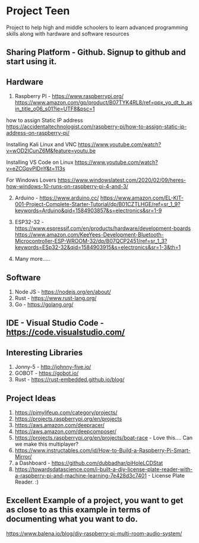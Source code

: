 # Project Teen
Project to help high and middle schoolers to learn advanced programming skills along with hardware and software resources  

## Sharing Platform - Github. Signup to github and start using it.

## Hardware
  1. Raspberry PI - https://www.raspberrypi.org/
  https://www.amazon.com/gp/product/B07TYK4RL8/ref=ppx_yo_dt_b_asin_title_o06_s01?ie=UTF8&psc=1
  
  how to assign Static IP address
  https://accidentaltechnologist.com/raspberry-pi/how-to-assign-static-ip-address-on-raspberry-pi/
  
  Installing Kali Linux and VNC
  https://www.youtube.com/watch?v=wOD2ICunZ6M&feature=youtu.be
  
  Installing VS Code on Linux
  https://www.youtube.com/watch?v=eZCGpvPlDnY&t=113s 
  
  For Windows Lovers
  https://www.windowslatest.com/2020/02/09/heres-how-windows-10-runs-on-raspberry-pi-4-and-3/
  
  
  2. Arduino - https://www.arduino.cc/
  https://www.amazon.com/EL-KIT-001-Project-Complete-Starter-Tutorial/dp/B01CZTLHGE/ref=sr_1_9?keywords=Arduino&qid=1584903857&s=electronics&sr=1-9
  
  3. ESP32-32 - https://www.espressif.com/en/products/hardware/development-boards
  https://www.amazon.com/KeeYees-Development-Bluetooth-Microcontroller-ESP-WROOM-32/dp/B07QCP2451/ref=sr_1_3?keywords=ESp32-32&qid=1584903915&s=electronics&sr=1-3&th=1
  
  4. Many more.....

## Software
  1. Node JS - https://nodejs.org/en/about/
  2. Rust - https://www.rust-lang.org/
  3. Go  - https://golang.org/
  
## IDE - Visual Studio Code - https://code.visualstudio.com/

## Interesting Libraries
  1. Jonny-5 - http://johnny-five.io/
  2. GOBOT - https://gobot.io/ 
  3. Rust - https://rust-embedded.github.io/blog/ 

## Project Ideas
  1. https://pimylifeup.com/category/projects/
  2. https://projects.raspberrypi.org/en/projects
  3. https://aws.amazon.com/deepracer/
  4. https://aws.amazon.com/deepcomposer/
  5. https://projects.raspberrypi.org/en/projects/boat-race - Love this.... Can we make this multiplayer? 
  6. https://www.instructables.com/id/How-to-Build-a-Raspberry-Pi-Smart-Mirror/
  7. a Dashboard - https://github.com/dubbadhar/piHoleLCDStat
  8. https://towardsdatascience.com/i-built-a-diy-license-plate-reader-with-a-raspberry-pi-and-machine-learning-7e428d3c7401 - License Plate Reader. :) 

## Excellent Example of a project, you want to get as close to as this example in terms of documenting what you want to do.
https://www.balena.io/blog/diy-raspberry-pi-multi-room-audio-system/
